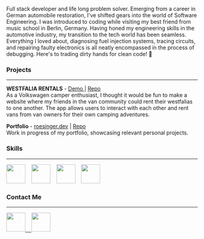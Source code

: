 Full stack developer and life long problem solver. Emerging from a career in German automobile restoration, I've shifted gears into the world of Software Engineering. I was introduced to coding while visiting my best friend from music school in Berlin, Germany. Having honed my engineering skills in the automotive industry, my transition to the tech world has been seamless. Everything I loved about, diagnosing fuel injection systems, tracing circuits, and repairing faulty electronics is all neatly encompassed in the process of debugging. Here's to trading dirty hands for clean code! 🍻

### Projects

---

<strong>WESTFALIA RENTALS</strong> - <a href="https://www.loom.com/share/7f5f2c913b854e7d84dc7d44a838436d" target="_blank"/>Demo </a> | <a href="https://github.com/mroesinger/Westfalia-Rentals" target="_blank"/> Repo</a>
</br>As a Volkswagen camper enthusiast, I thought it would be fun to make a
website where my friends in the van community could rent their
westfalias to one another. The app allows users to interact with each
other and rent vans from van owners for their own camping adventures.

<strong>Portfolio</strong> - <a href="https://roesinger.dev" target="_blank"/>roesinger.dev</a> | <a href="https://github.com/mroesinger/portfolio" target="_blank"/> Repo</a>
</br>Work in progress of my portfolio, showcasing relevant personal projects.

### Skills

---

<img src="https://cdn.jsdelivr.net/gh/devicons/devicon/icons/javascript/javascript-original.svg" style="width: 50px; height:auto;" />&nbsp;&nbsp;&nbsp;&nbsp;<img src="https://cdn.jsdelivr.net/gh/devicons/devicon/icons/react/react-original.svg" style="width: 50px; height:auto;"/>&nbsp;&nbsp;&nbsp;&nbsp;<img src="https://cdn.jsdelivr.net/gh/devicons/devicon/icons/ruby/ruby-original.svg" style="width: 50px; height:auto;"/>&nbsp;&nbsp;&nbsp;&nbsp;<img src="https://cdn.jsdelivr.net/gh/devicons/devicon/icons/rails/rails-original-wordmark.svg" style="width: 50px; height:auto;"/>&nbsp;&nbsp;&nbsp;&nbsp;

### Contact Me

---

<a href="https://www.linkedin.com/in/michael-roesinger" target="_blank"><img src="https://cdn.jsdelivr.net/gh/devicons/devicon/icons/linkedin/linkedin-original.svg" style="width: 50px; height:auto;"/>&nbsp;&nbsp;&nbsp;&nbsp;<a href="mailto:mroesinger@gmail.com?subject=subject text" ><img src="https://cdn.jsdelivr.net/gh/devicons/devicon/icons/google/google-original.svg" style="width: 50px; height:auto;"/>
